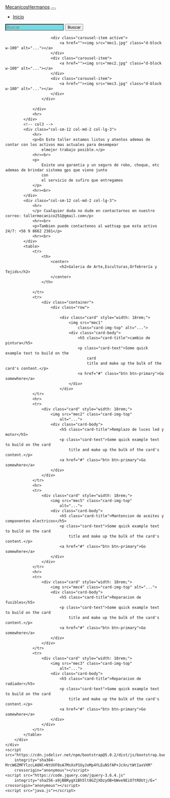 <html lang="en">

<head>
    <meta charset="UTF-8">
    <meta http-equiv="X-UA-Compatible" content="IE=edge">
    <meta name="viewport" content="width=device-width, initial-scale=1.0">
    <title>MenicosHermanos</title>
    <link href="https://cdn.jsdelivr.net/npm/bootstrap@5.0.2/dist/css/bootstrap.min.css" rel="stylesheet"
        integrity="sha384-EVSTQN3/azprG1Anm3QDgpJLIm9Nao0Yz1ztcQTwFspd3yD65VohhpuuCOmLASjC" crossorigin="anonymous">
    <link rel="stylesheet" href="estilo.css">
</head>

<body>
    <nav class="navbar navbar-expand-lg navbar-dark bg-dark">
        <div class="container-fluid">
            <a class="navbar-brand" href="index.html">MecanicosHermanos</a>
            <button class="navbar-toggler" type="button" data-bs-toggle="collapse"
                data-bs-target="#navbarSupportedContent" aria-controls="navbarSupportedContent" aria-expanded="false"
                aria-label="Toggle navigation">
                <span class="navbar-toggler-icon"></span>
            </button>
            <div class="collapse navbar-collapse" id="navbarSupportedContent">
                <ul class="navbar-nav me-auto mb-2 mb-lg-0">
                    <li class="nav-item">
                        <a class="nav-link active" aria-current="page" href="index.html">Inicio</a>
                    </li>
                </ul>
                <form class="d-flex">
                    <input class="form-control me-2" type="search" placeholder="Buscar" aria-label="Search"
                        style="background-color: rgb(118, 219, 228);">
                    <button class="btn btn-outline-warning" type="submit">Buscar</button>
                </form>
            </div>
        </div>
    </nav>
    <div class="container">
        <div class="row">
            <!-- col2 carrousel -->
            <div class="col-sm-12 col-md-8 col-lg-6">
                <div id="carouselExampleControls" class="carousel slide" data-bs-ride="carousel">
                    <!-- Inicio Carrousel -->
                    <div class="carousel-inner">

                        <div class="carousel-item active">
                            <a href=""><img src="mec1.jpg" class="d-block w-100" alt="..."></a>
                        </div>
                        <div class="carousel-item">
                            <a href=""><img src="mec2.jpg" class="d-block w-100" alt="..."></a>
                        </div>
                        <div class="carousel-item">
                            <a href=""><img src="mec3.jpg" class="d-block w-100" alt="..."></a>
                        </div>
                    </div>

                </div>
                <hr>
            </div>
            <!-- col3 -->
            <div class="col-sm-12 col-md-2 col-lg-3">
                <hr>
                <p>En Este taller estamos listos y atentos ademas de contar con los activos mas actuales para desempear
                    elmejor trabajo posible.</p>
                <hr><br>
                <p>
                    Existe una garantia y un seguro de robo, choque, etc ademas de brindar sistema gps que viene junto
                    con
                    el servicio de sufiro que entregamos
                </p>
                <hr><br>
            </div>
            <div class="col-sm-12 col-md-2 col-lg-3">
                <hr>
                </p> Cualquier duda no dude en contactarnos en nuestro correo: tallermecanico251@gmail.com</p>
                <hr><br>
                <p>Tambien puede contactenos al wattsap que esta activo 24/7: +56 9 8662 2381</p>
                <hr><br>
            </div>
            <table>
                <tr>
                    <th>
                        <center>
                            <h2>Galeria de Arte,Esculturas,Orfebrería y Tejids</h2>
                        </center>
                    </th>

                </tr>
                <tr>
                    <div class="container">
                        <div class="row">

                            <div class="card" style="width: 18rem;">
                                <img src="mec1"
                                    class="card-img-top" alt="...">
                                <div class="card-body">
                                    <h5 class="card-title">cambio de pintura</h5>
                                    <p class="card-text">Some quick example text to build on the
                                        card
                                        title and make up the bulk of the card's content.</p>
                                    <a href="#" class="btn btn-primary">Go somewhere</a>
                                </div>
                            </div>
                </tr>
                <hr>
                <tr>
                    <div class="card" style="width: 18rem;">
                        <img src="mec2" class="card-img-top"
                            alt="...">
                        <div class="card-body">
                            <h5 class="card-title">Remplazo de luces led y motor</h5>
                            <p class="card-text">Some quick example text to build on the card
                                title and make up the bulk of the card's content.</p>
                            <a href="#" class="btn btn-primary">Go somewhere</a>
                        </div>
                    </div>
                </tr>
                <hr>
                <tr>
                    <div class="card" style="width: 18rem;">
                        <img src="mec5" class="card-img-top"
                            alt="...">
                        <div class="card-body">
                            <h5 class="card-title">Mantencion de aceites y componentes electricos</h5>
                            <p class="card-text">Some quick example text to build on the card
                                title and make up the bulk of the card's content.</p>
                            <a href="#" class="btn btn-primary">Go somewhere</a>
                        </div>
                    </div>
                </tr>
                <hr>
                <tr>
                    <div class="card" style="width: 18rem;">
                        <img src="mec4" class="card-img-top" alt="...">
                        <div class="card-body">
                            <h5 class="card-title">Reparacion de fusibles</h5>
                            <p class="card-text">Some quick example text to build on the card
                                title and make up the bulk of the card's content.</p>
                            <a href="#" class="btn btn-primary">Go somewhere</a>
                        </div>
                    </div>
                </tr>
                <tr>
                    <div class="card" style="width: 18rem;">
                        <img src="mec3" class="card-img-top"
                            alt="...">
                        <div class="card-body">
                            <h5 class="card-title">Reparacion de radiador</h5>
                            <p class="card-text">Some quick example text to build on the card
                                title and make up the bulk of the card's content.</p>
                            <a href="#" class="btn btn-primary">Go somewhere</a>
                        </div>
                    </div>
                </tr>
            </table>
        </div>
    </div>
    <script src="https://cdn.jsdelivr.net/npm/bootstrap@5.0.2/dist/js/bootstrap.bundle.min.js"
        integrity="sha384-MrcW6ZMFYlzcLA8Nl+NtUVF0sA7MsXsP1UyJoMp4YLEuNSfAP+JcXn/tWtIaxVXM"
        crossorigin="anonymous"></script>
    <script src="https://code.jquery.com/jquery-3.6.4.js"
        integrity="sha256-a9jBBRygX1Bh5lt8GZjXDzyOB+bWve9EiO7tROUtj/E=" crossorigin="anonymous"></script>
    <script src="java.js"></script>
</body>
</html>
